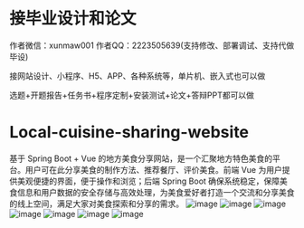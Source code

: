 # 接毕业设计和论文
作者微信：xunmaw001  作者QQ：2223505639(支持修改、部署调试、支持代做毕设)

接网站设计、小程序、H5、APP、各种系统等，单片机、嵌入式也可以做

选题+开题报告+任务书+程序定制+安装测试+论文+答辩PPT都可以做
# Local-cuisine-sharing-website
基于 Spring Boot + Vue 的地方美食分享网站，是一个汇聚地方特色美食的平台。用户可在此分享美食的制作方法、推荐餐厅、评价美食。前端 Vue 为用户提供美观便捷的界面，便于操作和浏览；后端 Spring Boot 确保系统稳定，保障美食信息和用户数据的安全存储与高效处理，为美食爱好者打造一个交流和分享美食的线上空间，满足大家对美食探索和分享的需求。
![image](https://github.com/user-attachments/assets/027df937-a004-4841-b86d-26756650fb0b)
![image](https://github.com/user-attachments/assets/be6da953-4395-41b7-81a9-1736cbf592ec)
![image](https://github.com/user-attachments/assets/2c275c1a-6b30-45e5-8b31-836c4489875d)
![image](https://github.com/user-attachments/assets/3b596b38-4322-45d1-860b-6f708781b6a7)
![image](https://github.com/user-attachments/assets/75925a8b-c383-41be-a5aa-a1fedf7719bb)
![image](https://github.com/user-attachments/assets/c5c401d8-800c-4756-bd65-8e380b03eca4)
![image](https://github.com/user-attachments/assets/a01702a9-ac5b-41e3-9f8c-186badd15700)
